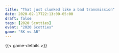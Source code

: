 ```yaml
---
title: "That just clunked like a bad transmission"
date: 2020-02-17T22:13:00-05:00
draft: false
tags: [2020 Scotties]
event: "2020 Scotties"
game: "SK vs AB"
---
```

{{< game-details >}}
<!--more--> 